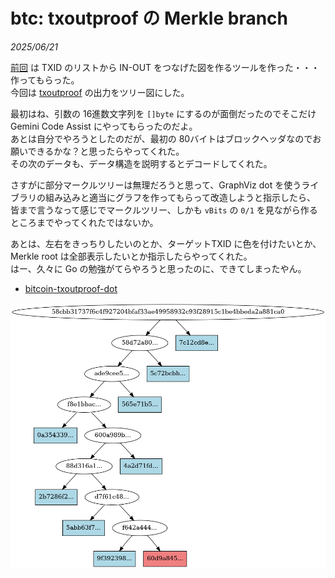 # btc: txoutproof の Merkle branch

_2025/06/21_

[前回](./20250615-btc.md) は TXID のリストから IN-OUT をつなげた図を作るツールを作った・・・作ってもらった。  
今回は [txoutproof](/bitcoin/01_basics/txoutproof.html) の出力をツリー図にした。  

最初はね、引数の 16進数文字列を `[]byte` にするのが面倒だったのでそこだけ Gemini Code Assist にやってもらったのだよ。  
あとは自分でやろうとしたのだが、最初の 80バイトはブロックヘッダなのでお願いできるかな？と思ったらやってくれた。  
その次のデータも、データ構造を説明するとデコードしてくれた。

さすがに部分マークルツリーは無理だろうと思って、GraphViz dot を使うライブラリの組み込みと適当にグラフを作ってもらって改造しようと指示したら、
皆まで言うなって感じでマークルツリー、しかも `vBits` の `0/1` を見ながら作るところまでやってくれたではないか。

あとは、左右をきっちりしたいのとか、ターゲットTXID に色を付けたいとか、Merkle root は全部表示したいとか指示したらやってくれた。  
はー、久々に Go の勉強がてらやろうと思ったのに、できてしまったやん。

* [bitcoin-txoutproof-dot](https://github.com/hirokuma/bitcoin-txoutproof-dot)

![image](/bitcoin/01_basics/images/txoutproof6.png)
